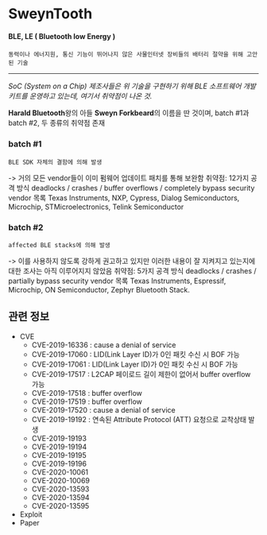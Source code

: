 # SweynTooth
#### BLE, LE ( Bluetooth low Energy )

	동력이나 에너지원, 통신 기능이 뛰어나지 않은 사물인터넷 장비들의 배터리 절약을 위해 고안된 기술

***
*SoC (System on a Chip) 제조사들은 위 기술을 구현하기 위해 BLE 소프트웨어 개발 키트를 운영하고 있는데, 여기서 취약점이 나온 것.*

**Harald Bluetooth**왕의 아들 **Sweyn Forkbeard**의 이름을 딴 것이며, batch #1과 batch #2, 두 종류의 취약점 존재
### batch #1

	BLE SDK 자체의 결함에 의해 발생 
-> 거의 모든 vendor들이 이미 펌웨어 업데이트 패치를 통해 보완함
취약점: 12가지
공격 방식
deadlocks / crashes / buffer overflows / completely bypass security
vendor 목록
Texas Instruments, NXP, Cypress, Dialog Semiconductors, Microchip, STMicroelectronics, Telink Semiconductor

### batch #2

	affected BLE stacks에 의해 발생 
-> 이를 사용하지 않도록 강하게 권고하고 있지만 이러한 내용이 잘 지켜지고 있는지에 대한 조사는 아직 이루어지지 않았음
취약점: 5가지 
공격 방식
deadlocks / crashes / partially bypass security
vendor 목록
Texas Instruments, Espressif, Microchip, ON Semiconductor, 
Zephyr Bluetooth Stack.

## 관련 정보
- CVE
    - CVE-2019-16336 : cause a denial of service
    - CVE-2019-17060 : LID(Link Layer ID)가 0인 패킷 수신 시 BOF 가능
    - CVE-2019-17061 : LID(Link Layer ID)가 0인 패킷 수신 시 BOF 가능
    - CVE-2019-17517 : L2CAP 페이로드 길이 제한이 없어서 buffer overflow 가능
    - CVE-2019-17518 : buffer overflow
    - CVE-2019-17519 : buffer overflow
    - CVE-2019-17520 : cause a denial of service
    - CVE-2019-19192 : 연속된 Attribute Protocol (ATT) 요청으로 교착상태 발생
    - CVE-2019-19193
    - CVE-2019-19194
    - CVE-2019-19195
    - CVE-2019-19196
    - CVE-2020-10061
    - CVE-2020-10069
    - CVE-2020-13593
    - CVE-2020-13594
    - CVE-2020-13595
- Exploit
- Paper